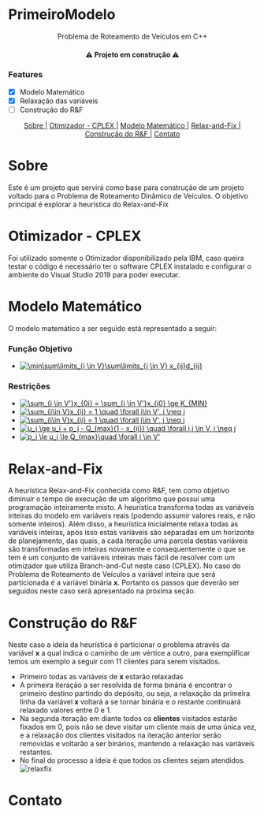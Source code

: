 # PrimeiroModelo
<p align="center">Problema de Roteamento de Veículos em C++</p>
<h4 align="center">
  ⚠️ Projeto em construção ⚠️
</h4>

### Features
- [x] Modelo Matemático
- [x] Relaxação das variáveis
- [ ] Construção do R&F
<p align="center">
  <a href="#Sobre">Sobre |</a>
  <a href="#otimizador---cplex">Otimizador - CPLEX |</a>
  <a href="#modelo-matemático">Modelo Matemático |</a>
  <a href="#relax-and-fix">Relax-and-Fix |</a>
  <a href="#construção-do-rf">Construção do R&F |</a>
  <a href="#contato">Contato</a>
</p>

# Sobre

Este é um projeto que servirá como base para construção de um projeto voltado para o Problema de Roteamento Dinâmico de Veículos. 
O objetivo principal é explorar a heurística do Relax-and-Fix

# Otimizador - CPLEX

Foi utilizado somente o Otimizador disponibilizado pela IBM, caso queira testar o código é necessário ter o software CPLEX instalado e configurar o ambiente do Visual Studio 2019
para poder executar.

# Modelo Matemático

O modelo matemático a ser seguido está representado a seguir:
### Função Objetivo
- <a href="https://www.codecogs.com/eqnedit.php?latex=\min\sum\limits_{i&space;\in&space;V}\sum\limits_{j&space;\in&space;V}&space;x_{ij}d_{ij}" target="_blank"><img src="https://latex.codecogs.com/gif.latex?\min\sum\limits_{i&space;\in&space;V}\sum\limits_{j&space;\in&space;V}&space;x_{ij}d_{ij}" title="\min\sum\limits_{i \in V}\sum\limits_{j \in V} x_{ij}d_{ij}" /></a> 
### Restrições
- <a href="https://www.codecogs.com/eqnedit.php?latex=\sum_{i&space;\in&space;V'}x_{0i}&space;=&space;\sum_{i&space;\in&space;V'}x_{i0}&space;\ge&space;K_{MIN}" target="_blank"><img src="https://latex.codecogs.com/gif.latex?\sum_{i&space;\in&space;V'}x_{0i}&space;=&space;\sum_{i&space;\in&space;V'}x_{i0}&space;\ge&space;K_{MIN}" title="\sum_{i \in V'}x_{0i} = \sum_{i \in V'}x_{i0} \ge K_{MIN}" /></a> 
- <a href="https://www.codecogs.com/eqnedit.php?latex=\sum_{j\in&space;V}x_{ij}&space;=&space;1&space;\quad&space;\forall&space;i\in&space;V',&space;i&space;\neq&space;j" target="_blank"><img src="https://latex.codecogs.com/gif.latex?\sum_{j\in&space;V}x_{ij}&space;=&space;1&space;\quad&space;\forall&space;i\in&space;V',&space;i&space;\neq&space;j" title="\sum_{j\in V}x_{ij} = 1 \quad \forall i\in V', i \neq j" /></a> 
- <a href="https://www.codecogs.com/eqnedit.php?latex=\sum_{i\in&space;V}x_{ij}&space;=&space;1&space;\quad&space;\forall&space;j\in&space;V',&space;j&space;\neq&space;i" target="_blank"><img src="https://latex.codecogs.com/gif.latex?\sum_{i\in&space;V}x_{ij}&space;=&space;1&space;\quad&space;\forall&space;j\in&space;V',&space;j&space;\neq&space;i" title="\sum_{i\in V}x_{ij} = 1 \quad \forall j\in V', j \neq i" /></a>
- <a href="https://www.codecogs.com/eqnedit.php?latex=u_j&space;\ge&space;u_i&space;&plus;&space;p_j&space;-&space;Q_{max}(1&space;-&space;x_{ij})&space;\quad&space;\forall&space;i,j&space;\in&space;V,&space;i&space;\neq&space;j" target="_blank"><img src="https://latex.codecogs.com/gif.latex?u_j&space;\ge&space;u_i&space;&plus;&space;p_j&space;-&space;Q_{max}(1&space;-&space;x_{ij})&space;\quad&space;\forall&space;i,j&space;\in&space;V,&space;i&space;\neq&space;j" title="u_j \ge u_i + p_j - Q_{max}(1 - x_{ij}) \quad \forall i,j \in V, i \neq j" /></a> 
- <a href="https://www.codecogs.com/eqnedit.php?latex=p_i&space;\le&space;u_i&space;\le&space;Q_{max}\quad&space;\forall&space;i&space;\in&space;V'" target="_blank"><img src="https://latex.codecogs.com/gif.latex?p_i&space;\le&space;u_i&space;\le&space;Q_{max}\quad&space;\forall&space;i&space;\in&space;V'" title="p_i \le u_i \le Q_{max}\quad \forall i \in V'" /></a> 

# Relax-and-Fix
A heurística Relax-and-Fix conhecida como R&F, tem como objetivo diminuir o tempo de execução de um algoritmo que possuí uma programação inteiramente misto. A heurística transforma todas as variáveis inteiras do modelo em variáveis reais (podendo assumir valores reais, e não somente inteiros). Além disso, a heurística inicialmente relaxa todas as variáveis inteiras, após isso estas variáveis são separadas em um horizonte de planejamento, das quais, a cada iteração uma parcela destas variáveis são transformadas em inteiras novamente e consequentemente o que se tem é um conjunto de variáveis inteiras mais fácil de resolver com um otimizador que utiliza Branch-and-Cut neste caso (CPLEX). No caso do Problema de Roteamento de Veículos a variável inteira que será particionada é a variável binária **x**. Portanto os passos que deverão ser seguidos neste caso será apresentado na próxima seção.

# Construção do R&F
Neste caso a ideia da heurística é particionar o problema através da variável **x** a qual indica o caminho de um vértice a outro, para exemplificar temos um exemplo a seguir com 11 clientes para serem visitados. 
- Primeiro todas as variáveis de **x** estarão relaxadas
- A primeira iteração a ser resolvida de forma binária é encontrar o primeiro destino partindo do depósito, ou seja, a relaxação da primeira linha da variável **x** voltará a se tornar binária e o restante continuará relaxado valores entre 0 e 1.
- Na segunda iteração em diante todos os **clientes** visitados estarão fixados em 0, pois não se deve visitar um cliente mais de uma única vez, e a relaxação dos clientes visitados na iteração anterior serão removidas e voltarão a ser binários, mantendo a relaxação nas variáveis restantes.
- No final do processo a ideia é que todos os clientes sejam atendidos.  
![relaxfix](https://user-images.githubusercontent.com/14852213/141658901-e20db051-2e37-4d5b-915b-fe9f8e2fa8db.gif)

# Contato

